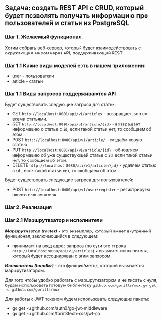 ## Задача: создать REST API с CRUD, который будет позволять получать информацию про пользователей и статьи из PostgreSQL

### Шаг 1. Желаемый функционал.

Хотим собрать веб-сервер, который будет взаимодействовать с окружающим миром через API, поддерживающий REST

### Шаг 1.1 Какие виды моделей есть в нашем приложении:

* user - пользователи
* article - статьи

### Шаг 1.1 Виды запросов поддерживаются API

Будет существовать следующие запроса для статьи:

* GET `http://localhost:8080/api/v1/articles` - возвращает json со всеми статьями.
* GET `http://localhost:8080/api/v1/article/{id}` - возвращает информацию о статье с `id`, если такой статьи нет, то
  сообщаем об этом.
* POST `http://localhost:8080/api/v1/article/` - создаём новую статью
* PUT `http://localhost:8080/api/v1/article/{id}` - обновляем информацию об уже существующей статье с `id`, если такой
  статьи нет, то сообщаем об этом.
* DELETE `http://localhost:8080/api/v1/article/{id}` - удаляем статью с `id` , если такой статьи нет, то сообщаем об
  этом.

Будет существовать следующие запроса для пользователей:
* POST `http://localhost:8080/api/v1/user/register` - регистрируем нового пользователя.

### Шаг 2. Реализация

### Шаг 2.1 Маршрутизатор и исполнители

***Маршрутизатор (router)*** - это экземпляр, который имеет внутренний функционал, заключающийся в следующем:

* принимает на вход адрес запроса (по сути это строка `http://localhost:8080/api/v1/articles`) и вызывает исполнителя, который
  будет ассоциирован с этим запросом.

***Исполнитель (handler)*** - это функция/метод, который вызывается маршрутизатором.

Для того чтобы удобно работать с маршрутизатором и не писать с нуля, будем использовать готовую
библиотеку `github.com/gorilla/mux`:
`go get -u github.com/gorilla/mux`

Для работы с JWT токеном будем использовать следующие пакеты:
* go get -u github.com/auth0/go-jwt-middleware
* go get -u github.com/form3tech-oss/jwt-go
